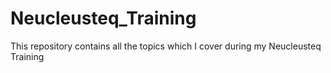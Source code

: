 # Neucleusteq_Training
This repository contains all the topics which I cover during my Neucleusteq Training 
